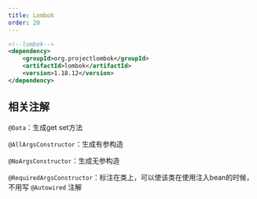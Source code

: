 ```yaml
---
title: Lombok
order: 20
---
```


```xml
<!--lombok-->
<dependency>
    <groupId>org.projectlombok</groupId>
    <artifactId>lombok</artifactId>
    <version>1.18.12</version>
</dependency>
```

## 相关注解

`@Data`：生成get set方法

`@AllArgsConstructor`：生成有参构造

`@NoArgsConstructor`：生成无参构造

`@RequiredArgsConstructor`：标注在类上，可以使该类在使用注入bean的时候，不用写 `@Autowired` 注解


